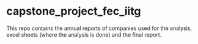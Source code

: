 # capstone_project_fec_iitg
This repo contains the annual reports of companies used for the analysis, excel sheets (where the analysis is done) and the final report.
